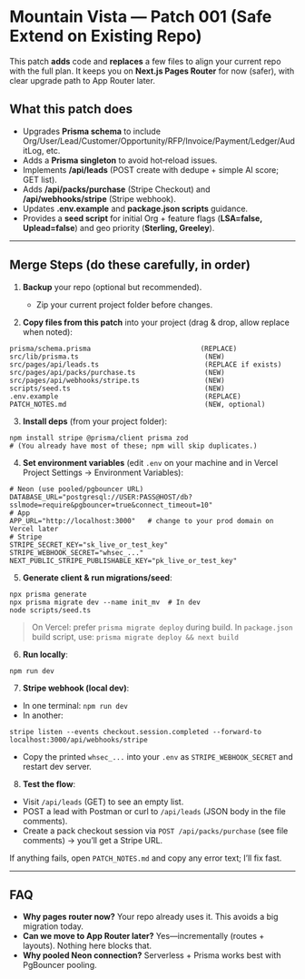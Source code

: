 # Mountain Vista — Patch 001 (Safe Extend on Existing Repo)

This patch **adds** code and **replaces** a few files to align your current repo with the full plan.
It keeps you on **Next.js Pages Router** for now (safer), with clear upgrade path to App Router later.

## What this patch does
- Upgrades **Prisma schema** to include Org/User/Lead/Customer/Opportunity/RFP/Invoice/Payment/Ledger/AuditLog, etc.
- Adds a **Prisma singleton** to avoid hot‑reload issues.
- Implements **/api/leads** (POST create with dedupe + simple AI score; GET list).
- Adds **/api/packs/purchase** (Stripe Checkout) and **/api/webhooks/stripe** (Stripe webhook).
- Updates **.env.example** and **package.json scripts** guidance.
- Provides a **seed script** for initial Org + feature flags (**LSA=false, Uplead=false**) and geo priority (**Sterling, Greeley**).

---

## Merge Steps (do these carefully, in order)

1) **Backup** your repo (optional but recommended).
   - Zip your current project folder before changes.

2) **Copy files from this patch** into your project (drag & drop, allow replace when noted):

```
prisma/schema.prisma                           (REPLACE)
src/lib/prisma.ts                               (NEW)
src/pages/api/leads.ts                          (REPLACE if exists)
src/pages/api/packs/purchase.ts                 (NEW)
src/pages/api/webhooks/stripe.ts                (NEW)
scripts/seed.ts                                 (NEW)
.env.example                                    (REPLACE)
PATCH_NOTES.md                                  (NEW, optional)
```

3) **Install deps** (from your project folder):
```
npm install stripe @prisma/client prisma zod
# (You already have most of these; npm will skip duplicates.)
```

4) **Set environment variables** (edit `.env` on your machine and in Vercel Project Settings → Environment Variables):
```
# Neon (use pooled/pgbouncer URL)
DATABASE_URL="postgresql://USER:PASS@HOST/db?sslmode=require&pgbouncer=true&connect_timeout=10"
# App
APP_URL="http://localhost:3000"   # change to your prod domain on Vercel later
# Stripe
STRIPE_SECRET_KEY="sk_live_or_test_key"
STRIPE_WEBHOOK_SECRET="whsec_..."
NEXT_PUBLIC_STRIPE_PUBLISHABLE_KEY="pk_live_or_test_key"
```

5) **Generate client & run migrations/seed**:
```
npx prisma generate
npx prisma migrate dev --name init_mv  # In dev
node scripts/seed.ts
```

> On Vercel: prefer `prisma migrate deploy` during build. In `package.json` build script, use:
> `prisma migrate deploy && next build`

6) **Run locally**:
```
npm run dev
```

7) **Stripe webhook (local dev)**:
- In one terminal: `npm run dev`
- In another: 
```
stripe listen --events checkout.session.completed --forward-to localhost:3000/api/webhooks/stripe
```
- Copy the printed `whsec_...` into your `.env` as `STRIPE_WEBHOOK_SECRET` and restart dev server.

8) **Test the flow**:
- Visit `/api/leads` (GET) to see an empty list.
- POST a lead with Postman or curl to `/api/leads` (JSON body in the file comments).
- Create a pack checkout session via `POST /api/packs/purchase` (see file comments) → you’ll get a Stripe URL.

If anything fails, open `PATCH_NOTES.md` and copy any error text; I’ll fix fast.

---

## FAQ
- **Why pages router now?** Your repo already uses it. This avoids a big migration today.
- **Can we move to App Router later?** Yes—incrementally (routes + layouts). Nothing here blocks that.
- **Why pooled Neon connection?** Serverless + Prisma works best with PgBouncer pooling.

